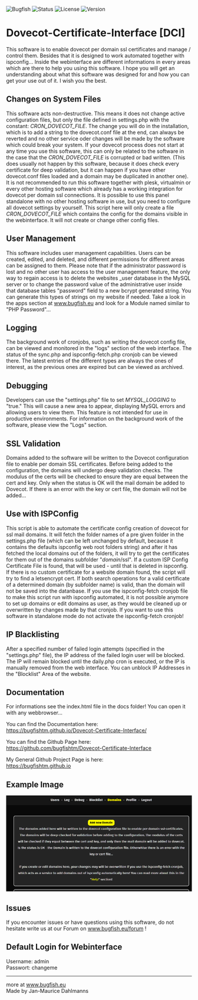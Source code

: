 ![Bugfish](https://img.shields.io/badge/Bugfish-Software-orange)
![Status](https://img.shields.io/badge/Status-Finished-green)
![License](https://img.shields.io/badge/License-MIT-black)
![Version](https://img.shields.io/badge/Version-1.1-white)

# Dovecot-Certificate-Interface [DCI]

This software is to enable dovecot per domain ssl certificates and manage / control them. Besides that it is designed to work automated together with ispconfig... Inside the webinterface are different informations in every areas which are there to help you using this software. I hope you will get an understanding about what this software was designed for and how you can get your use out of it. I wish you the best.


## Changes on System Files

This software acts non-destructive. This means it does not change active configuration files, but only the file defined in settings.php with the constant: _CRON_DOVECOT_FILE_. The change you will do in the installation, which is to add a string to the dovecot.conf file at the end, can always be reverted and no other service oder changes will be made by the software which could break your system. If your dovecot process does not start at any time you use this software, this can only be related to the software in the case that the _CRON_DOVECOT_FILE_ is corrupted or bad written. (This does usually not happen by this software, because it does check every certificate for deep validation, but it can happen if you have other dovecot.conf files loaded and a domain may be duplicated in another one). It is not recommended to run this software together with plesk, virtualmin or every other hosting software which already has a working integration for dovecot per domain ssl connections. It is possible to use this panel standalone with no other hosting software in use, but you need to configure all dovecot settings by yourself. This script here will only create a file _CRON_DOVECOT_FILE_ which contains the config for the domains visible in the webinterface. It will not create or change other config files.

## User Management

This software includes user management capabilities. Users can be created, edited, and deleted, and different permissions for different areas can be assigned to them. Please note that if the administrator password is lost and no other user has access to the user management feature, the only way to regain access is to delete the websites _user database in the MySQL server or to change the password value of the administrative user inside that database tables "password" field to a new bcrypt generated string. You can generate this types of strings on my website if needed. Take a look in the apps section at www.bugfish.eu and look for a Module named similar to "PHP Password"...

## Logging

The background work of cronjobs, such as writing the dovecot config file, can be viewed and monitored in the "logs" section of the web interface. The status of the sync.php and ispconfig-fetch.php cronjob can be viewed there. The latest entries of the different types are always the ones of interest, as the previous ones are expired but can be viewed as archived.

## Debugging

Developers can use the "settings.php" file to set _MYSQL_LOGGING_ to "true." This will cause a new area to appear, displaying MySQL errors and allowing users to view them. This feature is not intended for use in productive environments. For information on the background work of the software, please view the "Logs" section.

## SSL Validation

Domains added to the software will be written to the Dovecot configuration file to enable per domain SSL certificates. Before being added to the configuration, the domains will undergo deep validation checks. The modulus of the certs will be checked to ensure they are equal between the cert and key. Only when the status is OK will the mail domain be added to Dovecot. If there is an error with the key or cert file, the domain will not be added...

## Use with ISPConfig

This script is able to automate the certificate config creation of dovecot for ssl mail domains. It will fetch the folder names of a pre given folder in the settings.php file (which can be left unchanged by default, because it contains the defaults ispconfig web root folders string) and after it has fetched the local domains out of the folders, it will try to get the certificates for them out of the domains subfolder "_domain_/ssl". If a custom ISP Config Certificate File is found, that will be used - until that is deleted in ispconfig. If there is no custom certificate for a website domain found, the script will try to find a letsencrypt cert. If both search operations for a valid certificate of a determined domain (by subfolder name) is valid, than the domain will not be saved into the datanbase. If you use the ispconfig-fetch cronjob file to make this script run with ispconfig automated, it is not possible anymore to set up domains or edit domains as user, as they would be cleaned up or overwritten by changes made by that cronjob. If you want to use this software in standalone mode do not activate the ispconfig-fetch cronjob!

## IP Blacklisting

After a specified number of failed login attempts (specified in the "settings.php" file), the IP address of the failed login user will be blocked. The IP will remain blocked until the daily.php cron is executed, or the IP is manually removed from the web interface. You can unblock IP Addresses in the "Blocklist" Area of the website.


## Documentation

For informations see the index.html file in the docs folder! You can open it with any webbrowser...

You can find the Documentation here:  
https://bugfishtm.github.io/Dovecot-Certificate-Interface/  

You can find the Github Page here:  
https://github.com/bugfishtm/Dovecot-Certificate-Interface  

My General Github Project Page is here:  
https://bugfishtm.github.io

## Example Image
![plot](./_images/main.png)

## Issues
If you encounter issues or have questions using this software, do not hesitate write us at our Forum on www.bugfish.eu/forum !

## Default Login for Webinterface
Username: admin  
Passwort: changeme

----------------------------------------------------------------
more at www.bugfish.eu   
Made by Jan-Maurice Dahlmanns



